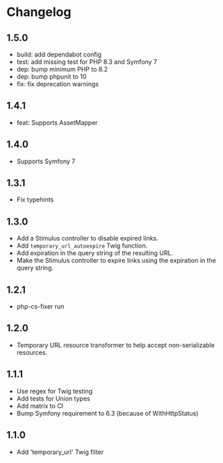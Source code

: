 # Changelog

## 1.5.0

* build: add dependabot config
* test: add missing test for PHP 8.3 and Symfony 7
* dep: bump minimum PHP to 8.2
* dep: bump phpunit to 10
* fix: fix deprecation warnings

## 1.4.1

* feat: Supports AssetMapper

## 1.4.0

* Supports Symfony 7

## 1.3.1

* Fix typehints

## 1.3.0

* Add a Stimulus controller to disable expired links.
* Add `temporary_url_autoexpire` Twig function.
* Add expiration in the query string of the resulting URL.
* Make the Stimulus controller to expire links using the expiration in the
  query string.

## 1.2.1

* php-cs-fixer run
## 1.2.0

* Temporary URL resource transformer to help accept non-serializable
  resources.
  
## 1.1.1

* Use regex for Twig testing
* Add tests for Union types
* Add matrix to CI
* Bump Symfony requirement to 6.3 (because of WithHttpStatus)

## 1.1.0

* Add 'temporary_url' Twig filter